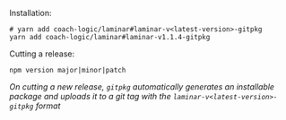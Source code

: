 Installation: 
```
# yarn add coach-logic/laminar#laminar-v<latest-version>-gitpkg
yarn add coach-logic/laminar#laminar-v1.1.4-gitpkg
```

Cutting a release:
```
npm version major|minor|patch
```
*On cutting a new release, `gitpkg` automatically generates an installable package and uploads it to a git tag with the `laminar-v<latest-version>-gitpkg` format* 